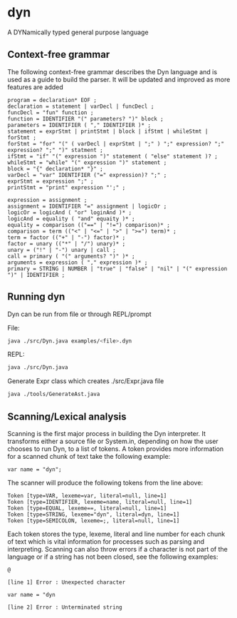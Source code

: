 # dyn
A DYNamically typed general purpose language

## Context-free grammar

The following context-free grammar describes the Dyn language and is used as a guide to build
the parser. It will be updated and improved as more features are added

```
program = declaration* EOF ;
declaration = statement | varDecl | funcDecl ;
funcDecl = "fun" function ;
function = IDENTIFIER "(" parameters? ")" block ;
parameters = IDENTIFIER ( "," IDENTIFIER )* ;
statement = exprStmt | printStmt | block | ifStmt | whileStmt | forStmt ;
forStmt = "for" "(" ( varDecl | exprStmt | ";" ) ";" expression? ";" expression? ";" ")" statment ;
ifStmt = "if" "(" expression ")" statement ( "else" statement )? ;
whileStmt = "while" "(" expression ")" statement ;
block = "{" declaration* "}" ;
varDecl = "var" IDENTIFIER ("=" expression)? ";" ;
exprStmt = expression ";" ;
printStmt = "print" expression "';" ;

expression = assignment ;
assignment = IDENTIFIER "=" assignment | logicOr ;
logicOr = logicAnd ( "or" loginAnd )* ;
logicAnd = equality ( "and" equaity )* ;
equality = comparison (("==" | "!=") comparison)* ;
comparison = term (("<" | "<=" | ">" | ">=") term)* ;
term = factor (("+" | "-") factor)* ;
factor = unary (("*" | "/") unary)* ;
unary = ("!" | "-") unary | call ;
call = primary ( "(" arguments? ")" )* ;
arguments = expression ( "," expression )* ;
primary = STRING | NUMBER | "true" | "false" | "nil" | "(" expression ")" | IDENTIFIER ;
```

## Running dyn

Dyn can be run from file or through REPL/prompt

File:

```bash
java ./src/Dyn.java examples/<file>.dyn
```

REPL:

```bash
java ./src/Dyn.java
```

Generate Expr class which creates ./src/Expr.java file
```bash
java ./tools/GenerateAst.java
```

## Scanning/Lexical analysis

Scanning is the first major process in building the Dyn interpreter. It transforms either a
source file or System.in, depending on how the user chooses to run Dyn, to a list of tokens.
A token provides more information for a scanned chunk of text take the following example:

```
var name = "dyn";
```

The scanner will produce the following tokens from the line above:

```
Token [type=VAR, lexeme=var, literal=null, line=1]
Token [type=IDENTIFIER, lexeme=name, literal=null, line=1]
Token [type=EQUAL, lexeme==, literal=null, line=1]
Token [type=STRING, lexeme="dyn", literal=dyn, line=1]
Token [type=SEMICOLON, lexeme=;, literal=null, line=1]
```

Each token stores the type, lexeme, literal and line number for each chunk of text which
is vital information for processes such as parsing and interpreting. Scanning can also throw
errors if a character is not part of the language or if a string has not been closed, see the
following examples:

```
@

[line 1] Error : Unexpected character
```

```
var name = "dyn

[line 2] Error : Unterminated string
```
